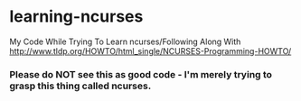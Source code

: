 # learning-ncurses
My Code While Trying To Learn ncurses/Following Along With http://www.tldp.org/HOWTO/html_single/NCURSES-Programming-HOWTO/

### Please do NOT see this as good code - I'm merely trying to grasp this thing called ncurses.
